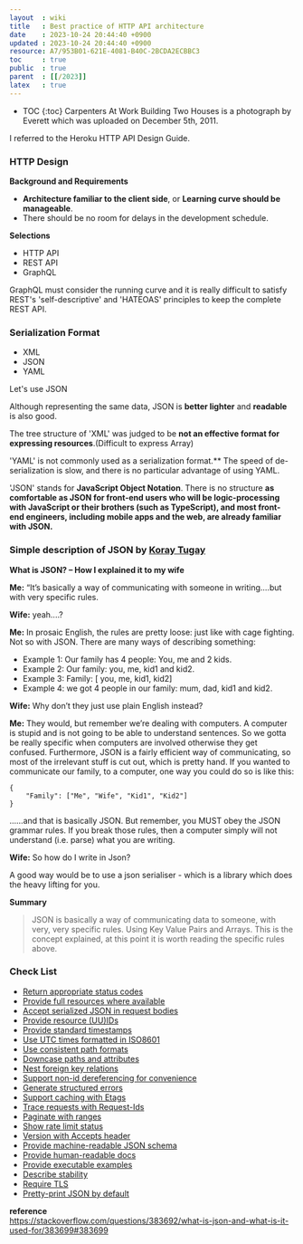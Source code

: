 ```yaml
---
layout  : wiki
title   : Best practice of HTTP API architecture
date    : 2023-10-24 20:44:40 +0900
updated : 2023-10-24 20:44:40 +0900
resource: A7/953B01-621E-4081-B40C-2BCDA2ECBBC3
toc     : true
public  : true
parent  : [[/2023]]
latex   : true
---
```

* TOC
  {:toc}
  Carpenters At Work Building Two Houses is a photograph by Everett which was uploaded on December 5th, 2011.

I referred to the Heroku HTTP API Design Guide.

### HTTP Design

**Background and Requirements**

- **Architecture familiar to the client side**, or **Learning curve should be manageable**.
- There should be no room for delays in the development schedule.

**Selections**

- HTTP API
- REST API
- GraphQL

GraphQL must consider the running curve and it is really difficult to satisfy REST's 'self-descriptive' and 'HATEOAS' principles to keep the complete REST API.

### Serialization Format

- XML
- JSON
- YAML

Let's use JSON

Although representing the same data, JSON is **better lighter** and **readable** is also good.

The tree structure of 'XML' was judged to be **not an effective format for expressing resources**.(Difficult to express Array)

'YAML' is not commonly used as a serialization format.** The speed of de-serialization is slow, and there is no particular advantage of using YAML.

'JSON' stands for **JavaScript Object Notation**. There is no structure **as comfortable as JSON for front-end users who will be logic-processing with JavaScript or their brothers (such as TypeScript), and most front-end engineers, including mobile apps and the web, are already familiar with JSON.**

### Simple description of JSON by [Koray Tugay](https://stackoverflow.com/questions/383692/what-is-json-and-what-is-it-used-for/383699#383699)
**What is JSON? – How I explained it to my wife**

**Me:** “It’s basically a way of communicating with someone in writing....but with very specific rules.

**Wife:** yeah....?

**Me:** In prosaic English, the rules are pretty loose: just like with cage fighting. Not so with JSON. There are many ways of describing something:

- Example 1: Our family has 4 people: You, me and 2 kids.
- Example 2: Our family: you, me, kid1 and kid2.
- Example 3: Family: [ you, me, kid1, kid2]
- Example 4: we got 4 people in our family: mum, dad, kid1 and kid2.

**Wife:** Why don’t they just use plain English instead?

**Me:** They would, but remember we’re dealing with computers. A computer is stupid and is not going to be able to understand sentences. So we gotta be really specific when computers are involved otherwise they get confused. Furthermore, JSON is a fairly efficient way of communicating, so most of the irrelevant stuff is cut out, which is pretty hand. If you wanted to communicate our family, to a computer, one way you could do so is like this:

```
{
    "Family": ["Me", "Wife", "Kid1", "Kid2"]
}

```

……and that is basically JSON. But remember, you MUST obey the JSON grammar rules. If you break those rules, then a computer simply will not understand (i.e. parse) what you are writing.

**Wife:** So how do I write in Json?

A good way would be to use a json serialiser - which is a library which does the heavy lifting for you.

**Summary**

> JSON is basically a way of communicating data to someone, with very, very specific rules. Using Key Value Pairs and Arrays. This is the concept explained, at this point it is worth reading the specific rules above.
>

### Check List
- [Return appropriate status codes](https://github.com/yoondo/http-api-design#return-appropriate-status-codes)
- [Provide full resources where available](https://github.com/yoondo/http-api-design#provide-full-resources-where-available)
- [Accept serialized JSON in request bodies](https://github.com/yoondo/http-api-design#accept-serialized-json-in-request-bodies)
- [Provide resource (UU)IDs](https://github.com/yoondo/http-api-design#provide-resource-uuids)
- [Provide standard timestamps](https://github.com/yoondo/http-api-design#provide-standard-timestamps)
- [Use UTC times formatted in ISO8601](https://github.com/yoondo/http-api-design#use-utc-times-formatted-in-iso8601)
- [Use consistent path formats](https://github.com/yoondo/http-api-design#use-consistent-path-formats)
- [Downcase paths and attributes](https://github.com/yoondo/http-api-design#downcase-paths-and-attributes)
- [Nest foreign key relations](https://github.com/yoondo/http-api-design#nest-foreign-key-relations)
- [Support non-id dereferencing for convenience](https://github.com/yoondo/http-api-design#support-non-id-dereferencing-for-convenience)
- [Generate structured errors](https://github.com/yoondo/http-api-design#generate-structured-errors)
- [Support caching with Etags](https://github.com/yoondo/http-api-design#support-caching-with-etags)
- [Trace requests with Request-Ids](https://github.com/yoondo/http-api-design#trace-requests-with-request-ids)
- [Paginate with ranges](https://github.com/yoondo/http-api-design#paginate-with-ranges)
- [Show rate limit status](https://github.com/yoondo/http-api-design#show-rate-limit-status)
- [Version with Accepts header](https://github.com/yoondo/http-api-design#version-with-accepts-header)
- [Provide machine-readable JSON schema](https://github.com/yoondo/http-api-design#provide-machine-readable-json-schema)
- [Provide human-readable docs](https://github.com/yoondo/http-api-design#provide-human-readable-docs)
- [Provide executable examples](https://github.com/yoondo/http-api-design#provide-executable-examples)
- [Describe stability](https://github.com/yoondo/http-api-design#describe-stability)
- [Require TLS](https://github.com/yoondo/http-api-design#require-tls)
- [Pretty-print JSON by default](https://github.com/yoondo/http-api-design#pretty-print-json-by-default)


**reference**  
https://stackoverflow.com/questions/383692/what-is-json-and-what-is-it-used-for/383699#383699